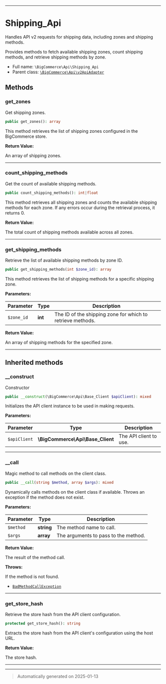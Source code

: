 ***

# Shipping_Api

Handles API v2 requests for shipping data, including zones and shipping methods.

Provides methods to fetch available shipping zones, count shipping methods,
and retrieve shipping methods by zone.

* Full name: `\BigCommerce\Api\Shipping_Api`
* Parent class: [`\BigCommerce\Api\v2ApiAdapter`](./classes/BigCommerce/Api/v2ApiAdapter.md)




## Methods


### get_zones

Get shipping zones.

```php
public get_zones(): array
```

This method retrieves the list of shipping zones configured in the BigCommerce store.







**Return Value:**

An array of shipping zones.




***

### count_shipping_methods

Get the count of available shipping methods.

```php
public count_shipping_methods(): int|float
```

This method retrieves all shipping zones and counts the available shipping methods
for each zone. If any errors occur during the retrieval process, it returns 0.







**Return Value:**

The total count of shipping methods available across all zones.




***

### get_shipping_methods

Retrieve the list of available shipping methods by zone ID.

```php
public get_shipping_methods(int $zone_id): array
```

This method retrieves the list of shipping methods for a specific shipping zone.






**Parameters:**

| Parameter | Type | Description |
|-----------|------|-------------|
| `$zone_id` | **int** | The ID of the shipping zone for which to retrieve methods. |


**Return Value:**

An array of shipping methods for the specified zone.




***


## Inherited methods


### __construct

Constructor

```php
public __construct(\BigCommerce\Api\Base_Client $apiClient): mixed
```

Initializes the API client instance to be used in making requests.






**Parameters:**

| Parameter | Type | Description |
|-----------|------|-------------|
| `$apiClient` | **\BigCommerce\Api\Base_Client** | The API client to use. |





***

### __call

Magic method to call methods on the client class.

```php
public __call(string $method, array $args): mixed
```

Dynamically calls methods on the client class if available. Throws an exception if the method does not exist.






**Parameters:**

| Parameter | Type | Description |
|-----------|------|-------------|
| `$method` | **string** | The method name to call. |
| `$args` | **array** | The arguments to pass to the method. |


**Return Value:**

The result of the method call.



**Throws:**
<p>If the method is not found.</p>

- [`BadMethodCallException`](./classes/BadMethodCallException.md)



***

### get_store_hash

Retrieve the store hash from the API client configuration.

```php
protected get_store_hash(): string
```

Extracts the store hash from the API client's configuration using the host URL.







**Return Value:**

The store hash.




***


***
> Automatically generated on 2025-01-13
